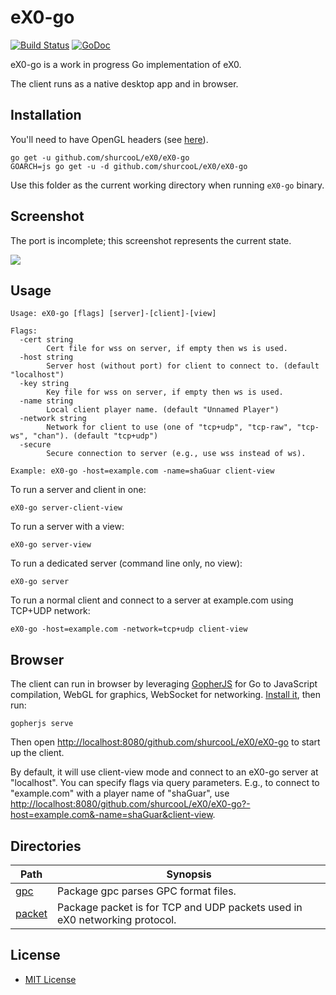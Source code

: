 eX0-go
======

[![Build Status](https://travis-ci.org/shurcooL/eX0.svg?branch=master)](https://travis-ci.org/shurcooL/eX0) [![GoDoc](https://godoc.org/github.com/shurcooL/eX0/eX0-go?status.svg)](https://godoc.org/github.com/shurcooL/eX0/eX0-go)

eX0-go is a work in progress Go implementation of eX0.

The client runs as a native desktop app and in browser.

Installation
------------

You'll need to have OpenGL headers (see [here](https://github.com/go-gl/glfw#installation)).

```
go get -u github.com/shurcooL/eX0/eX0-go
GOARCH=js go get -u -d github.com/shurcooL/eX0/eX0-go
```

Use this folder as the current working directory when running `eX0-go` binary.

Screenshot
----------

The port is incomplete; this screenshot represents the current state.

![](Screenshot.png)

Usage
-----

```
Usage: eX0-go [flags] [server]-[client]-[view]

Flags:
  -cert string
    	Cert file for wss on server, if empty then ws is used.
  -host string
    	Server host (without port) for client to connect to. (default "localhost")
  -key string
    	Key file for wss on server, if empty then ws is used.
  -name string
    	Local client player name. (default "Unnamed Player")
  -network string
    	Network for client to use (one of "tcp+udp", "tcp-raw", "tcp-ws", "chan"). (default "tcp+udp")
  -secure
    	Secure connection to server (e.g., use wss instead of ws).

Example: eX0-go -host=example.com -name=shaGuar client-view
```

To run a server and client in one:

```
eX0-go server-client-view
```

To run a server with a view:

```
eX0-go server-view
```

To run a dedicated server (command line only, no view):

```
eX0-go server
```

To run a normal client and connect to a server at example.com using TCP+UDP network:

```
eX0-go -host=example.com -network=tcp+udp client-view
```

Browser
-------

The client can run in browser by leveraging [GopherJS](https://github.com/gopherjs/gopherjs#readme) for Go to JavaScript compilation, WebGL for graphics, WebSocket for networking. [Install it](https://github.com/gopherjs/gopherjs#installation-and-usage), then run:

```
gopherjs serve
```

Then open <http://localhost:8080/github.com/shurcooL/eX0/eX0-go> to start up the client.

By default, it will use client-view mode and connect to an eX0-go server at "localhost". You can specify flags via query parameters. E.g., to connect to "example.com" with a player name of "shaGuar", use <http://localhost:8080/github.com/shurcooL/eX0/eX0-go?-host=example.com&-name=shaGuar&client-view>.

Directories
-----------

| Path                                                              | Synopsis                                                                   |
|-------------------------------------------------------------------|----------------------------------------------------------------------------|
| [gpc](https://godoc.org/github.com/shurcooL/eX0/eX0-go/gpc)       | Package gpc parses GPC format files.                                       |
| [packet](https://godoc.org/github.com/shurcooL/eX0/eX0-go/packet) | Package packet is for TCP and UDP packets used in eX0 networking protocol. |

License
-------

-	[MIT License](https://opensource.org/licenses/mit-license.php)
